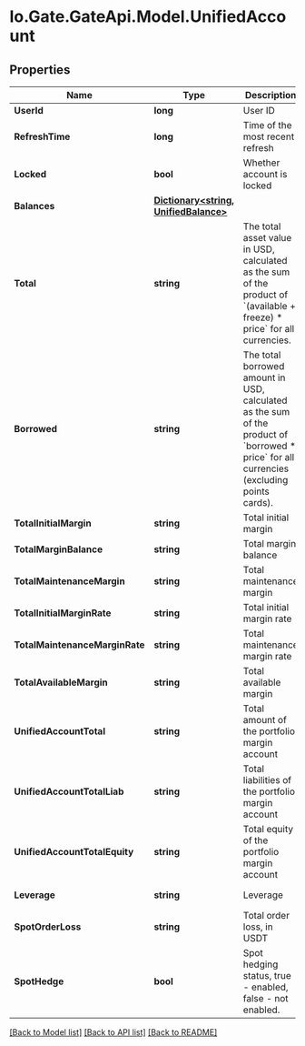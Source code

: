 
# Io.Gate.GateApi.Model.UnifiedAccount

## Properties

Name | Type | Description | Notes
------------ | ------------- | ------------- | -------------
**UserId** | **long** | User ID | [optional] 
**RefreshTime** | **long** | Time of the most recent refresh | [optional] 
**Locked** | **bool** | Whether account is locked | [optional] 
**Balances** | [**Dictionary&lt;string, UnifiedBalance&gt;**](UnifiedBalance.md) |  | [optional] 
**Total** | **string** | The total asset value in USD, calculated as the sum of the product of &#x60;(available + freeze) * price&#x60; for all currencies. | [optional] 
**Borrowed** | **string** | The total borrowed amount in USD, calculated as the sum of the product of &#x60;borrowed * price&#x60; for all currencies (excluding points cards). | [optional] 
**TotalInitialMargin** | **string** | Total initial margin | [optional] 
**TotalMarginBalance** | **string** | Total margin balance | [optional] 
**TotalMaintenanceMargin** | **string** | Total maintenance margin | [optional] 
**TotalInitialMarginRate** | **string** | Total initial margin rate | [optional] 
**TotalMaintenanceMarginRate** | **string** | Total maintenance margin rate | [optional] 
**TotalAvailableMargin** | **string** | Total available margin | [optional] 
**UnifiedAccountTotal** | **string** | Total amount of the portfolio margin account | [optional] 
**UnifiedAccountTotalLiab** | **string** | Total liabilities of the portfolio margin account | [optional] 
**UnifiedAccountTotalEquity** | **string** | Total equity of the portfolio margin account | [optional] 
**Leverage** | **string** | Leverage | [optional] [readonly] 
**SpotOrderLoss** | **string** | Total order loss, in USDT | [optional] 
**SpotHedge** | **bool** | Spot hedging status, true - enabled, false - not enabled. | [optional] 

[[Back to Model list]](../README.md#documentation-for-models)
[[Back to API list]](../README.md#documentation-for-api-endpoints)
[[Back to README]](../README.md)
